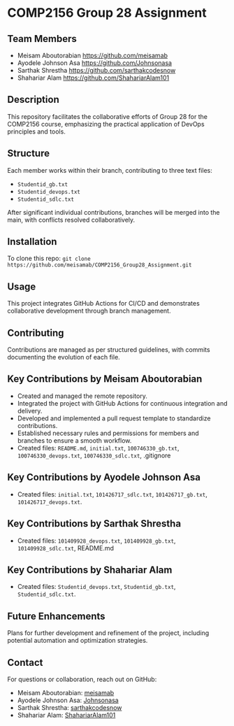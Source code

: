 # COMP2156 Group 28 Assignment

## Team Members
- Meisam Aboutorabian    https://github.com/meisamab
- Ayodele Johnson Asa    https://github.com/Johnsonasa
- Sarthak Shrestha       https://github.com/sarthakcodesnow
- Shahariar Alam         https://github.com/ShahariarAlam101

## Description
This repository facilitates the collaborative efforts of Group 28 for the COMP2156 course, emphasizing the practical application of DevOps principles and tools.

## Structure
Each member works within their branch, contributing to three text files:
- `Studentid_gb.txt`
- `Studentid_devops.txt`
- `Studentid_sdlc.txt`

After significant individual contributions, branches will be merged into the main, with conflicts resolved collaboratively.

## Installation
To clone this repo:
`git clone https://github.com/meisamab/COMP2156_Group28_Assignment.git`

## Usage
This project integrates GitHub Actions for CI/CD and demonstrates collaborative development through branch management.

## Contributing
Contributions are managed as per structured guidelines, with commits documenting the evolution of each file.

## Key Contributions by Meisam Aboutorabian
- Created and managed the remote repository.
- Integrated the project with GitHub Actions for continuous integration and delivery.
- Developed and implemented a pull request template to standardize contributions.
- Established necessary rules and permissions for members and branches to ensure a smooth workflow.
- Created files: `README.md`, `initial.txt`, `100746330_gb.txt`, `100746330_devops.txt`, `100746330_sdlc.txt`, .gitignore

## Key Contributions by Ayodele Johnson Asa
- Created files: `initial.txt`, `101426717_sdlc.txt`, `101426717_gb.txt`, `101426717_devops.txt`.

## Key Contributions by Sarthak Shrestha
- Created files: `101409928_devops.txt`, `101409928_gb.txt`, `101409928_sdlc.txt`, README.md

## Key Contributions by Shahariar Alam
- Created files: `Studentid_devops.txt`, `Studentid_gb.txt`, `Studentid_sdlc.txt`.

## Future Enhancements
Plans for further development and refinement of the project, including potential automation and optimization strategies.

## Contact
For questions or collaboration, reach out on GitHub:
- Meisam Aboutorabian: [meisamab](https://github.com/meisamab)
- Ayodele Johnson Asa: [Johnsonasa](https://github.com/Johnsonasa)
- Sarthak Shrestha: [sarthakcodesnow](https://github.com/sarthakcodesnow)
- Shahariar Alam: [ShahariarAlam101](https://github.com/ShahariarAlam101)

